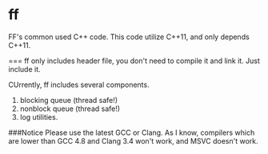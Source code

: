 ff
==

FF's common used C++ code. This code utilize C++11, and only depends C++11.

===
ff only includes header file, you don't need to compile it and link it. Just include it.

CUrrently, ff includes several components.
1. blocking queue (thread safe!)
2. nonblock queue (thread safe!)
3. log utilities.

###Notice
Please use the latest GCC or Clang. As I know, compilers which are lower than GCC 4.8 and Clang 3.4 won't work, and MSVC doesn't work. 
